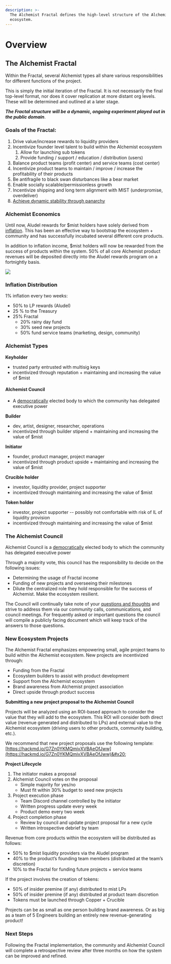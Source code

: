 ```yaml
---
description: >-
  The Alchemist Fractal defines the high-level structure of the Alchemist
  ecosystem.
---
```


# Overview

## **The Alchemist Fractal**

Within the Fractal, several Alchemist types all share various responsibilities for different functions of the project.

This is simply the initial iteration of the Fractal. It is not necessarily the final top-level format, nor does it cover replication at more distant org levels. These will be determined and outlined at a later stage.&#x20;

_**The Fractal structure will be a dynamic, ongoing experiment played out in the public domain**_.&#x20;

### Goals of the Fractal:

1. Drive value/increase rewards to liquidity providers
2. Incentivize founder level talent to build within the Alchemist ecosystem&#x20;
   1. Allow for launching sub tokens
   2. Provide funding / support / education / distribution (users)
3. Balance product teams (profit center) and service teams (cost center)
4. Incentivize product teams to maintain / improve / increase the profitability of their products
5. Be antifragile to black swan disturbances like a bear market
6. Enable socially scalable/permissionless growth
7. Incentivize shipping and long term alignment with MIST (underpromise, overdeliver)
8. [Achieve dynamic stability through panarchy](https://www.goodreads.com/book/show/421209.Panarchy)

### Alchemist Economics

Until now, Aludel rewards for $mist holders have solely derived from [inflation](https://docs.alchemist.wtf/alchemist/alchemist-token/guide-inflation). This has been an effective way to bootstrap the ecosystem + community and has successfully incubated several different core products.

In addition to inflation income, $mist holders will now be rewarded from the success of products within the system. 50% of all core Alchemist product revenues will be deposited directly into the Aludel rewards program on a fortnightly basis.

![](https://lh3.googleusercontent.com/w2WZ7PkvZiGrEyO8uTYjsmWEoRvHAChGCDlDY7xKHx-Y5jzMCXcsr2Ly-OLn2Po8vrteYKsBfdCa6QLqJiYJEMi3V-Umsyc\_TzYz83sEc8EbvCpqVGDJ1XYbNd0AHUrMN0swN0bn=s0)

### &#x20;Inflation Distribution

1% inflation every two weeks:&#x20;

* 50% to LP rewards (Aludel)
* 25 % to the Treasury
* 25% Fractal&#x20;
  * 20% rainy day fund
  * 30% seed new projects
  * 50% fund service teams (marketing, design, community)

### Alchemist Types

**Keyholder**

* trusted party entrusted with multisig keys
* incentivized through reputation + maintaining and increasing the value of $mist

#### Alchemist Council

* A [democratically](https://crucible.alchemist.wtf/governance/alchemistcoin.eth/0x3142ad97626896542bc65ae6c4a289bf8a0460577522e862a9fde47d6759e910) elected body to which the community has delegated executive power

**Builder**

* dev, artist, designer, researcher, operations
* incentivized through builder stipend + maintaining and increasing the value of $mist

**Initiator**

* founder, product manager, project manager
* incentivized through product upside + maintaining and increasing the value of $mist

**Crucible holder**

* investor, liquidity provider, project supporter
* incentivized through maintaining and increasing the value of $mist

**Token holder**

* investor, project supporter -- possibly not comfortable with risk of IL of liquidity provision
* incentivized through maintaining and increasing the value of $mist

### The Alchemist Council &#x20;

Alchemist Council is a [democratically](https://crucible.alchemist.wtf/governance/alchemistcoin.eth/0x3142ad97626896542bc65ae6c4a289bf8a0460577522e862a9fde47d6759e910) elected body to which the community has delegated executive power

Through a majority vote, this council has the responsibility to decide on the following issues:

* Determining the usage of Fractal income
* Funding of new projects and overseeing their milestones
* Dilute the centralized role they hold responsible for the success of Alchemist. Make the ecosystem resilient.

The Council will continually take note of your [questions and thoughts](https://alchemistcoin.typeform.com/councilquery) and strive to address them via our community calls, communications, and council meetings. For frequently asked or important questions the council will compile a publicly facing document which will keep track of the answers to those questions.



### New Ecosystem Projects

The Alchemist Fractal emphasizes empowering small, agile project teams to build within the Alchemist ecosystem. New projects are incentivized through:

* Funding from the Fractal
* Ecosystem builders to assist with product development
* Support from the Alchemist ecosystem&#x20;
* Brand awareness from Alchemist project association
* Direct upside through product success

**Submitting a new project proposal to the Alchemist Council**

Projects will be analyzed using an ROI-based approach to consider the value that they will add to the ecosystem. This ROI will consider both direct value (revenue generated and distributed to LPs) and external value to the Alchemist ecosystem (driving users to other products, community building, etc.).

We recommend that new project proposals use the following template: [https://hackmd.io/G7Zn0YKMQmivXVBAeOfJww](https://hackmd.io/G7Zn0YKMQmivXVBAeOfJww)&#x20;

**Project Lifecycle**

1. The initiator makes a proposal
2. Alchemist Council votes on the proposal
   * Simple majority for yes/no
   * Must fit within 30% budget to seed new projects
3. Project execution phase
   * Team Discord channel controlled by the initiator
   * Written progress update every week
   * Product demo every two week
4. Project completion phase
   * Review by council and update project proposal for a new cycle
   * Written introspective debrief by team

Revenue from core products within the ecosystem will be distributed as follows:

* 50% to $mist liquidity providers via the Aludel program
* 40% to the product’s founding team members (distributed at the team’s discretion)
* 10% to the Fractal for funding future projects + service teams

If the project involves the creation of tokens:

* 50% of insider premine (if any) distributed to mist LPs
* 50% of insider premine (if any) distributed at product team discretion
* Tokens must be launched through Copper + Crucible

Projects can be as small as one person building brand awareness. Or as big as a team of 5 Engineers building an entirely new revenue-generating product!

### Next Steps

Following the Fractal implementation, the community and Alchemist Council will complete a retrospective review after three months on how the system can be improved and refined.&#x20;
